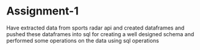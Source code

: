 # Assignment-1
Have extracted data from sports radar api and created dataframes and pushed these dataframes into sql for creating a well designed schema and performed some operations on the data using sql operations
